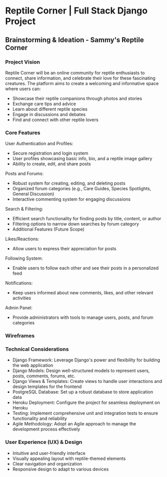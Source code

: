 # Reptile Corner | Full Stack Django Project

## Brainstorming & Ideation - Sammy's Reptile Corner

### Project Vision

Reptile Corner will be an online community for reptile enthusiasts to connect, share information, and celebrate their love for these fascinating creatures. The platform aims to create a welcoming and informative space where users can:

- Showcase their reptile companions through photos and stories
- Exchange care tips and advice
- Learn about different reptile species
- Engage in discussions and debates
- Find and connect with other reptile lovers
### Core Features

User Authentication and Profiles:
- Secure registration and login system
- User profiles showcasing basic info, bio, and a reptile image gallery
- Ability to create, edit, and share posts
  
Posts and Forums:
- Robust system for creating, editing, and deleting posts
- Organized forum categories (e.g., Care Guides, Species Spotlights, General Discussion)
- Interactive commenting system for engaging discussions

Search & Filtering:
- Efficient search functionality for finding posts by title, content, or author
- Filtering options to narrow down searches by forum category
- Additional Features (Future Scope)

Likes/Reactions:
- Allow users to express their appreciation for posts
  
Following System:
- Enable users to follow each other and see their posts in a personalized feed

Notifications:
- Keep users informed about new comments, likes, and other relevant activities
  
Admin Panel:
- Provide administrators with tools to manage users, posts, and forum categories

### Wireframes



### Technical Considerations

- Django Framework: Leverage Django's power and flexibility for building the web application
- Django Models: Design well-structured models to represent users, posts, comments, forums, etc.
- Django Views & Templates: Create views to handle user interactions and design templates for the frontend
- PostgreSQL Database: Set up a robust database to store application data
- Heroku Deployment: Configure the project for seamless deployment on Heroku
- Testing: Implement comprehensive unit and integration tests to ensure functionality and reliability
- Agile Methodology: Adopt an Agile approach to manage the development process effectively

### User Experience (UX) & Design

- Intuitive and user-friendly interface
- Visually appealing layout with reptile-themed elements
- Clear navigation and organization
- Responsive design to adapt to various devices
